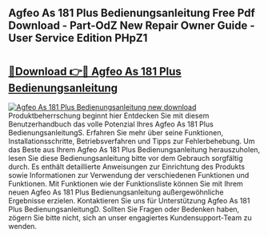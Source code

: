 ## Agfeo As 181 Plus Bedienungsanleitung Free Pdf Download - Part-OdZ New Repair Owner Guide - User Service Edition PHpZ1

# <h2><a href="http://df15u1.blite.top/?on=Agfeo+As+181+Plus+Bedienungsanleitung">🔗Download 👉🔴 Agfeo As 181 Plus Bedienungsanleitung</a></h2>

[![Agfeo As 181 Plus Bedienungsanleitung new download](https://i.imgur.com/lujVjoI.png)](http://df15u1.blite.top/?on=Agfeo+As+181+Plus+Bedienungsanleitung)
Produktbeherrschung beginnt hier Entdecken Sie mit diesem Benutzerhandbuch das volle Potenzial Ihres Agfeo As 181 Plus BedienungsanleitungS. Erfahren Sie mehr über seine Funktionen, Installationsschritte, Betriebsverfahren und Tipps zur Fehlerbehebung. Um das Beste aus Ihrem Agfeo As 181 Plus Bedienungsanleitung herauszuholen, lesen Sie diese Bedienungsanleitung bitte vor dem Gebrauch sorgfältig durch. Es enthält detaillierte Anweisungen zur Einrichtung des Produkts sowie Informationen zur Verwendung der verschiedenen Funktionen und Funktionen. Mit Funktionen wie der Funktionsliste können Sie mit Ihrem neuen Agfeo As 181 Plus Bedienungsanleitung außergewöhnliche Ergebnisse erzielen. Kontaktieren Sie uns für Unterstützung Agfeo As 181 Plus BedienungsanleitungD. Sollten Sie Fragen oder Bedenken haben, zögern Sie bitte nicht, sich an unser engagiertes Kundensupport-Team zu wenden.
